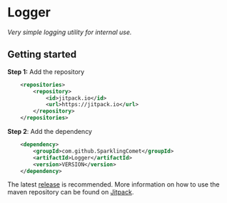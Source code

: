 # Logger
*Very simple logging utility for internal use.*

## Getting started
**Step 1:** Add the repository
```xml
	<repositories>
		<repository>
		    <id>jitpack.io</id>
		    <url>https://jitpack.io</url>
		</repository>
	</repositories>
```

**Step 2**: Add the dependency
```xml
	<dependency>
	    <groupId>com.github.SparklingComet</groupId>
	    <artifactId>Logger</artifactId>
	    <version>VERSION</version>
	</dependency>
```

The latest [release](https://github.com/SparklingComet/Logger/releases) is recommended.
More information on how to use the maven repository can be found on [Jitpack](https://jitpack.io/#SparklingComet/Logger).
